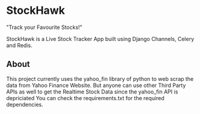 # StockHawk
"Track your Favourite Stocks!"

StockHawk is a Live Stock Tracker App built using Django Channels, Celery and Redis.

## About
This project currently uses the yahoo_fin library of python to web scrap the data from Yahoo Finance Website. But anyone can use other Third Party APIs as well to get the Realtime Stock Data since the yahoo_fin API is depriciated
You can check the requirements.txt for the required dependencies.

